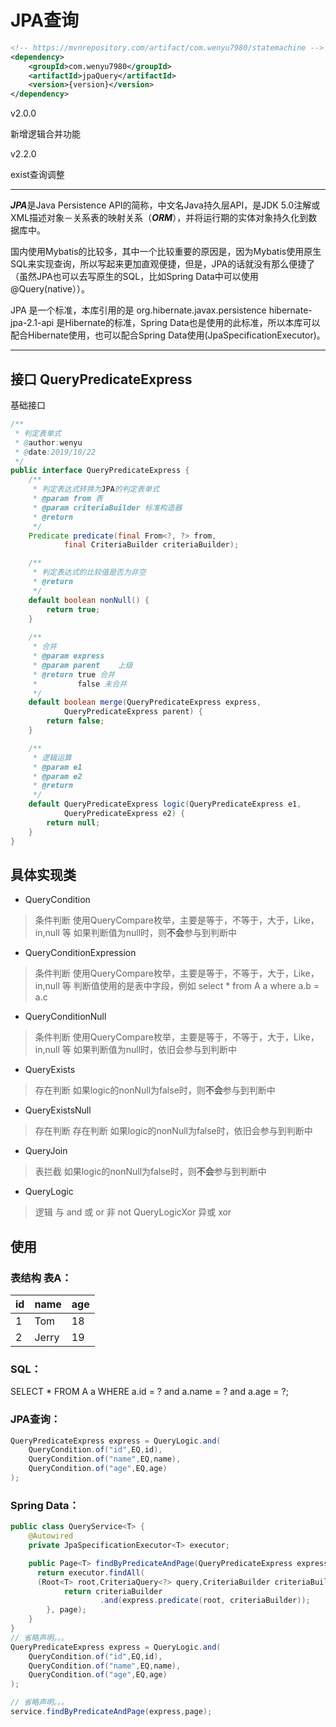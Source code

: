 ﻿

# JPA查询
```xml
<!-- https://mvnrepository.com/artifact/com.wenyu7980/statemachine -->
<dependency>
    <groupId>com.wenyu7980</groupId>
    <artifactId>jpaQuery</artifactId>
    <version>{version}</version>
</dependency>
```

v2.0.0

新增逻辑合并功能

v2.2.0

exist查询调整


-----------------

***JPA***是Java Persistence API的简称，中文名Java持久层API，是JDK 5.0注解或XML描述对象－关系表的映射关系（***ORM***），并将运行期的实体对象持久化到数据库中。

国内使用Mybatis的比较多，其中一个比较重要的原因是，因为Mybatis使用原生SQL来实现查询，所以写起来更加直观便捷，但是，JPA的话就没有那么便捷了（虽然JPA也可以去写原生的SQL，比如Spring Data中可以使用@Query(native））。

JPA 是一个标准，本库引用的是 org.hibernate.javax.persistence hibernate-jpa-2.1-api 是Hibernate的标准，Spring Data也是使用的此标准，所以本库可以配合Hibernate使用，也可以配合Spring Data使用(JpaSpecificationExecutor)。

----------------
## 接口 QueryPredicateExpress
基础接口
```java
/**
 * 判定表单式
 * @author:wenyu
 * @date:2019/10/22
 */
public interface QueryPredicateExpress {
    /**
     * 判定表达式转换为JPA的判定表单式
     * @param from 表
     * @param criteriaBuilder 标准构造器
     * @return
     */
    Predicate predicate(final From<?, ?> from,
            final CriteriaBuilder criteriaBuilder);

    /**
     * 判定表达式的比较值是否为非空
     * @return
     */
    default boolean nonNull() {
        return true;
    }
    
    /**
     * 合并
     * @param express
     * @param parent    上级
     * @return true 合并
     *         false 未合并
     */
    default boolean merge(QueryPredicateExpress express,
            QueryPredicateExpress parent) {
        return false;
    }

    /**
     * 逻辑运算
     * @param e1
     * @param e2
     * @return
     */
    default QueryPredicateExpress logic(QueryPredicateExpress e1,
            QueryPredicateExpress e2) {
        return null;
    }
}
```
## 具体实现类
+ QueryCondition
>条件判断
使用QueryCompare枚举，主要是等于，不等于，大于，Like，in,null 等
如果判断值为null时，则**不会**参与到判断中
+ QueryConditionExpression
>条件判断
使用QueryCompare枚举，主要是等于，不等于，大于，Like，in,null 等
判断值使用的是表中字段，例如 select * from A a where a.b = a.c
+ QueryConditionNull
>条件判断
使用QueryCompare枚举，主要是等于，不等于，大于，Like，in,null 等
如果判断值为null时，依旧会参与到判断中
+ QueryExists
>存在判断
如果logic的nonNull为false时，则**不会**参与到判断中
+ QueryExistsNull
>存在判断
存在判断
如果logic的nonNull为false时，依旧会参与到判断中
+ QueryJoin
>表拦截
如果logic的nonNull为false时，则**不会**参与到判断中
+ QueryLogic
>逻辑
与 and 或 or 非 not
QueryLogicXor
>异或 xor

## 使用
### 表结构 表A：
|id|name|age|
|----|----|----|
|1|Tom|18|
|2|Jerry|19|
### SQL：
SELECT * FROM A a WHERE a.id = ? and a.name = ? and a.age = ?;

### JPA查询：
```java
QueryPredicateExpress express = QueryLogic.and(
    QueryCondition.of("id",EQ,id),
    QueryCondition.of("name",EQ,name),
    QueryCondition.of("age",EQ,age)
);
```
### Spring Data：
```java
public class QueryService<T> {
    @Autowired
    private JpaSpecificationExecutor<T> executor;

    public Page<T> findByPredicateAndPage(QueryPredicateExpress express, Pageable page) {
      return executor.findAll(
      (Root<T> root,CriteriaQuery<?> query,CriteriaBuilder criteriaBuilder) ->{
            return criteriaBuilder
                    .and(express.predicate(root, criteriaBuilder));
        }, page);
    }
}
// 省略声明。。。
QueryPredicateExpress express = QueryLogic.and(
    QueryCondition.of("id",EQ,id),
    QueryCondition.of("name",EQ,name),
    QueryCondition.of("age",EQ,age)
);

// 省略声明。。。
service.findByPredicateAndPage(express,page);


```
